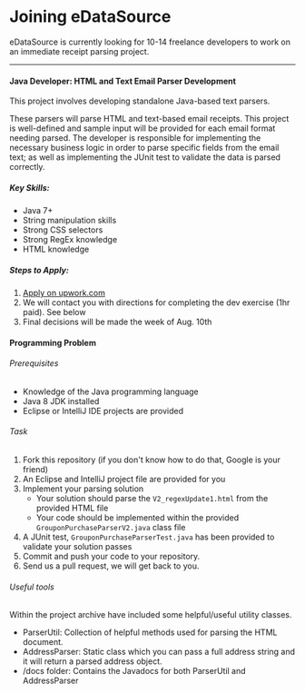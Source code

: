 # Joining eDataSource
eDataSource is currently looking for 10-14 freelance developers to work on an immediate receipt parsing project.
________________

#### Java Developer: HTML and Text Email Parser Development
This project involves developing standalone Java-based text parsers. 

These parsers will parse HTML and text-based email receipts. This project is well-defined and sample input will be provided for each email format needing parsed. The developer is responsible for implementing the necessary business logic in order to parse specific fields from the email text; as well as implementing the JUnit test to validate the data is parsed correctly.

##### Key Skills:

- Java 7+
- String manipulation skills
- Strong CSS selectors
- Strong RegEx knowledge
- HTML knowledge

##### Steps to Apply:

1. [Apply on upwork.com](https://www.upwork.com/jobs/Java-Developer-HTML-and-Text-Email-Parser-Development_~~99a0b940f2f77db5)
2. We will contact you with directions for completing the dev exercise (1hr paid). See below
3. Final decisions will be made the week of Aug. 10th

#### Programming Problem
###### Prerequisites
- Knowledge of the Java programming language
- Java 8 JDK installed
- Eclipse or IntelliJ IDE projects are provided

###### Task
1. Fork this repository (if you don't know how to do that, Google is your friend)
2. An Eclipse and IntelliJ project file are provided for you
3. Implement your parsing solution
    - Your solution should parse the ```V2_regexUpdate1.html``` from the provided HTML file
    - Your code should be implemented within the provided ```GrouponPurchaseParserV2.java``` class file
4. A JUnit test, ```GrouponPurchaseParserTest.java``` has been provided to validate your solution passes
5. Commit and push your code to your repository.
6. Send us a pull request, we will get back to you.

###### Useful tools
Within the project archive have included some helpful/useful utility classes. 
- ParserUtil:  Collection of helpful methods used for parsing the HTML document.
- AddressParser:  Static class which you can pass a full address string and it will return a parsed address object.
- /docs folder:  Contains the Javadocs for both ParserUtil and AddressParser
